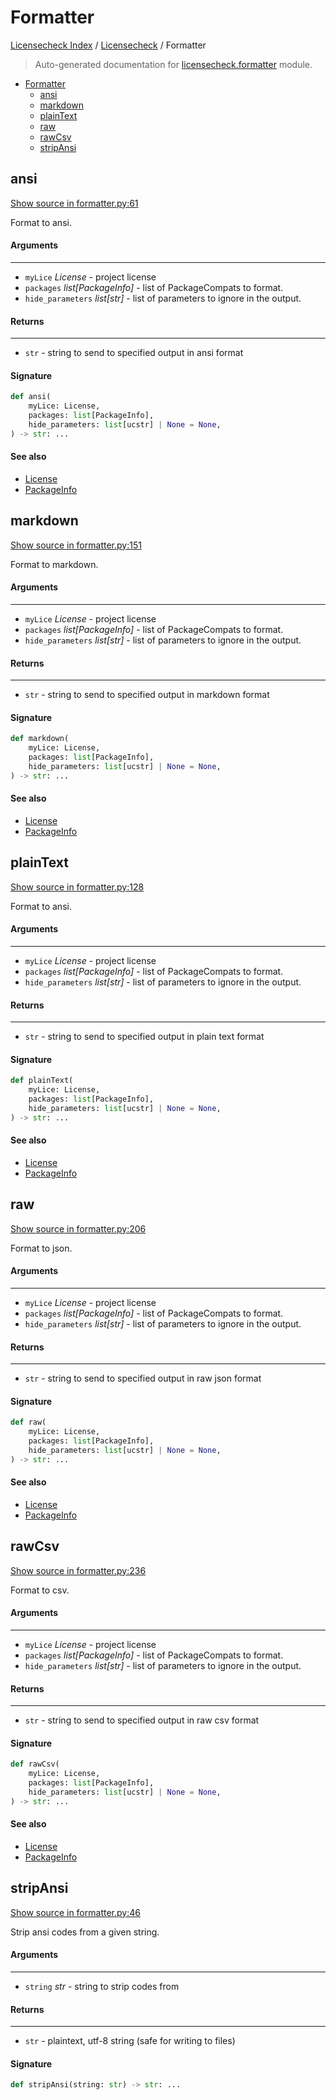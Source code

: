 # Formatter

[Licensecheck Index](../README.md#licensecheck-index) / [Licensecheck](./index.md#licensecheck) / Formatter

> Auto-generated documentation for [licensecheck.formatter](../../../licensecheck/formatter.py) module.

- [Formatter](#formatter)
  - [ansi](#ansi)
  - [markdown](#markdown)
  - [plainText](#plaintext)
  - [raw](#raw)
  - [rawCsv](#rawcsv)
  - [stripAnsi](#stripansi)

## ansi

[Show source in formatter.py:61](../../../licensecheck/formatter.py#L61)

Format to ansi.

#### Arguments

----
 - `myLice` *License* - project license
 - `packages` *list[PackageInfo]* - list of PackageCompats to format.
 - `hide_parameters` *list[str]* - list of parameters to ignore in the output.

#### Returns

-------
 - `str` - string to send to specified output in ansi format

#### Signature

```python
def ansi(
    myLice: License,
    packages: list[PackageInfo],
    hide_parameters: list[ucstr] | None = None,
) -> str: ...
```

#### See also

- [License](./types.md#license)
- [PackageInfo](./types.md#packageinfo)



## markdown

[Show source in formatter.py:151](../../../licensecheck/formatter.py#L151)

Format to markdown.

#### Arguments

----
 - `myLice` *License* - project license
 - `packages` *list[PackageInfo]* - list of PackageCompats to format.
 - `hide_parameters` *list[str]* - list of parameters to ignore in the output.

#### Returns

-------
 - `str` - string to send to specified output in markdown format

#### Signature

```python
def markdown(
    myLice: License,
    packages: list[PackageInfo],
    hide_parameters: list[ucstr] | None = None,
) -> str: ...
```

#### See also

- [License](./types.md#license)
- [PackageInfo](./types.md#packageinfo)



## plainText

[Show source in formatter.py:128](../../../licensecheck/formatter.py#L128)

Format to ansi.

#### Arguments

----
 - `myLice` *License* - project license
 - `packages` *list[PackageInfo]* - list of PackageCompats to format.
 - `hide_parameters` *list[str]* - list of parameters to ignore in the output.

#### Returns

-------
 - `str` - string to send to specified output in plain text format

#### Signature

```python
def plainText(
    myLice: License,
    packages: list[PackageInfo],
    hide_parameters: list[ucstr] | None = None,
) -> str: ...
```

#### See also

- [License](./types.md#license)
- [PackageInfo](./types.md#packageinfo)



## raw

[Show source in formatter.py:206](../../../licensecheck/formatter.py#L206)

Format to json.

#### Arguments

----
 - `myLice` *License* - project license
 - `packages` *list[PackageInfo]* - list of PackageCompats to format.
 - `hide_parameters` *list[str]* - list of parameters to ignore in the output.

#### Returns

-------
 - `str` - string to send to specified output in raw json format

#### Signature

```python
def raw(
    myLice: License,
    packages: list[PackageInfo],
    hide_parameters: list[ucstr] | None = None,
) -> str: ...
```

#### See also

- [License](./types.md#license)
- [PackageInfo](./types.md#packageinfo)



## rawCsv

[Show source in formatter.py:236](../../../licensecheck/formatter.py#L236)

Format to csv.

#### Arguments

----
 - `myLice` *License* - project license
 - `packages` *list[PackageInfo]* - list of PackageCompats to format.
 - `hide_parameters` *list[str]* - list of parameters to ignore in the output.

#### Returns

-------
 - `str` - string to send to specified output in raw csv format

#### Signature

```python
def rawCsv(
    myLice: License,
    packages: list[PackageInfo],
    hide_parameters: list[ucstr] | None = None,
) -> str: ...
```

#### See also

- [License](./types.md#license)
- [PackageInfo](./types.md#packageinfo)



## stripAnsi

[Show source in formatter.py:46](../../../licensecheck/formatter.py#L46)

Strip ansi codes from a given string.

#### Arguments

----
 - `string` *str* - string to strip codes from

#### Returns

-------
 - `str` - plaintext, utf-8 string (safe for writing to files)

#### Signature

```python
def stripAnsi(string: str) -> str: ...
```